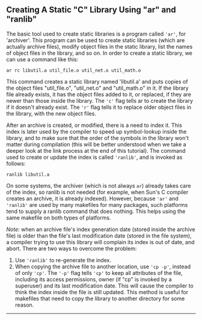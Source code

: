 ## Creating A Static "C" Library Using "ar" and "ranlib"

The basic tool used to create static libraries is a program called `'ar'`, for 'archiver'. This program can be used to create static libraries (which are actually archive files), modify object files in the static library, list the names of object files in the library, and so on. In order to create a static library, we can use a command like this:  
  
`ar rc libutil.a util_file.o util_net.o util_math.o`  
  
This command creates a static library named 'libutil.a' and puts copies of the object files "util_file.o", "util_net.o" and "util_math.o" in it. If the library file already exists, it has the object files added to it, or replaced, if they are newer than those inside the library. The `'c'` flag tells ar to create the library if it doesn't already exist. The `'r'` flag tells it to replace older object files in the library, with the new object files.

After an archive is created, or modified, there is a need to index it. This index is later used by the compiler to speed up symbol-lookup inside the library, and to make sure that the order of the symbols in the library won't matter during compilation (this will be better understood when we take a deeper look at the link process at the end of this tutorial). The command used to create or update the index is called `'ranlib'`, and is invoked as follows:  
  
`ranlib libutil.a`  
  
On some systems, the archiver (which is not always `ar`) already takes care of the index, so ranlib is not needed (for example, when Sun's C compiler creates an archive, it is already indexed). However, because `'ar'` and `'ranlib'` are used by many makefiles for many packages, such platforms tend to supply a ranlib command that does nothing. This helps using the same makefile on both types of platforms.

_Note_: when an archive file's index generation date (stored inside the archive file) is older than the file's last modification date (stored in the file system), a compiler trying to use this library will complain its index is out of date, and abort. There are two ways to overcome the problem:

1.  Use `'ranlib'` to re-generate the index.
2.  When copying the archive file to another location, use `'cp -p'`, instead of only `'cp'`. The `'-p'` flag tells `'cp'` to keep all attributes of the file, including its access permissions, owner (if "cp" is invoked by a superuser) and its last modification date. This will cause the compiler to think the index inside the file is still updated. This method is useful for makefiles that need to copy the library to another directory for some reason.

---